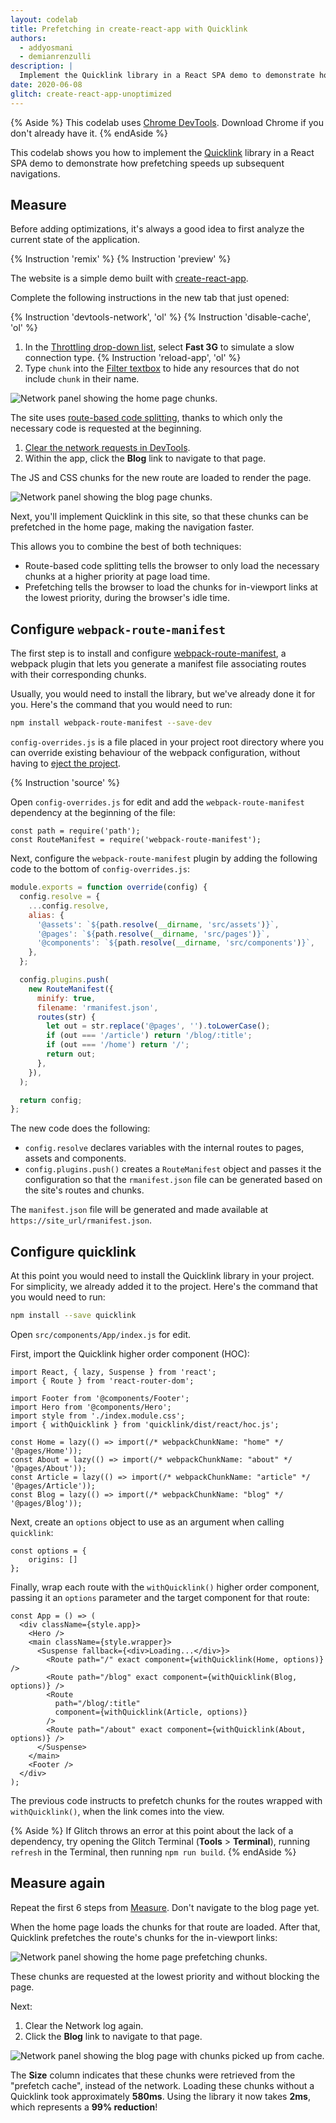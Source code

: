```yaml
---
layout: codelab
title: Prefetching in create-react-app with Quicklink
authors:
  - addyosmani
  - demianrenzulli
description: |
  Implement the Quicklink library in a React SPA demo to demonstrate how prefetching speeds up subsequent navigations.
date: 2020-06-08
glitch: create-react-app-unoptimized
---
```


{% Aside %}
This codelab uses [Chrome DevTools](https://www.google.com/chrome/). Download Chrome if you don't already have it.
{% endAside %}

This codelab shows you how to implement the [Quicklink](/quicklink) library in a React SPA demo to demonstrate how prefetching speeds up subsequent navigations.

## Measure

Before adding optimizations, it's always a good idea to first analyze the current state of the application.

{% Instruction 'remix' %}
{% Instruction 'preview' %}

The website is a simple demo built with [create-react-app](https://reactjs.org/docs/create-a-new-react-app.html).

Complete the following instructions in the new tab that just opened:

{% Instruction 'devtools-network', 'ol' %}
{% Instruction 'disable-cache', 'ol' %}
1. In the [Throttling drop-down list](https://developers.google.com/web/tools/chrome-devtools/network/reference#throttling), select **Fast 3G** to simulate a slow connection type.
{% Instruction 'reload-app', 'ol' %}
1. Type `chunk` into the [Filter textbox](https://developers.google.com/web/tools/chrome-devtools/network/reference#filter-by-property) to hide any resources that do not include `chunk` in their name.

<img class="w-screenshot" src="./cdt-home-unoptimized.png" alt="Network panel showing the home page chunks.">

The site uses [route-based code splitting](https://web.dev/reduce-javascript-payloads-with-code-splitting/), thanks to which only the necessary code is requested at the beginning.

1. [Clear the network requests in DevTools](https://developers.google.com/web/tools/chrome-devtools/network/reference#clear).
1. Within the app, click the **Blog** link to navigate to that page.

The JS and CSS chunks for the new route are loaded to render the page.

<img class="w-screenshot" src="./cdt-blog-unoptimized.png" alt="Network panel showing the blog page chunks.">

Next, you'll implement Quicklink in this site, so that these chunks can be prefetched in the home page, making the navigation faster.

This allows you to combine the best of both techniques: 

- Route-based code splitting tells the browser to only load the necessary chunks at a higher priority at page load time.
- Prefetching tells the browser to load the chunks for in-viewport links at the lowest priority, during the browser's idle time.

## Configure `webpack-route-manifest`

The first step is to install and configure [webpack-route-manifest](https://github.com/lukeed/webpack-route-manifest), a webpack plugin that lets you generate a manifest file associating routes with their corresponding chunks.

Usually, you would need to install the library, but we've already done it for you. Here's the command that you would need to run:

```bash
npm install webpack-route-manifest --save-dev
```
`config-overrides.js` is a file placed in your project root directory where you can override existing behaviour of the webpack configuration, without having to [eject the project](https://github.com/facebook/create-react-app/blob/master/packages/cra-template/template/README.md#npm-run-eject).

{% Instruction 'source' %}

Open `config-overrides.js` for edit and add the `webpack-route-manifest` dependency at the beginning of the file:

```javascript/1/
const path = require('path');
const RouteManifest = require('webpack-route-manifest');
```

Next, configure the `webpack-route-manifest` plugin by adding the following
code to the bottom of `config-overrides.js`:

```javascript
module.exports = function override(config) {
  config.resolve = {
    ...config.resolve,
    alias: {
      '@assets': `${path.resolve(__dirname, 'src/assets')}`,
      '@pages': `${path.resolve(__dirname, 'src/pages')}`,
      '@components': `${path.resolve(__dirname, 'src/components')}`,
    },
  };

  config.plugins.push(
    new RouteManifest({
      minify: true,
      filename: 'rmanifest.json',
      routes(str) {
        let out = str.replace('@pages', '').toLowerCase();
        if (out === '/article') return '/blog/:title';
        if (out === '/home') return '/';
        return out;
      },
    }),
  );

  return config;
};
```

The new code does the following:

- `config.resolve` declares variables with the internal routes to pages, assets and components.
- `config.plugins.push()` creates a `RouteManifest` object and passes it the configuration so that the `rmanifest.json` file can be generated based on the site's routes and chunks.

The `manifest.json` file will be generated and made available at `https://site_url/rmanifest.json`.

## Configure quicklink

At this point you would need to install the Quicklink library in your project. For simplicity, we already added it to the project. Here's the command that you would need to run:

```bash
npm install --save quicklink
```

Open `src/components/App/index.js` for edit.

First, import the Quicklink higher order component (HOC):

```javascript/6/
import React, { lazy, Suspense } from 'react';
import { Route } from 'react-router-dom';

import Footer from '@components/Footer';
import Hero from '@components/Hero';
import style from './index.module.css';
import { withQuicklink } from 'quicklink/dist/react/hoc.js';

const Home = lazy(() => import(/* webpackChunkName: "home" */ '@pages/Home'));
const About = lazy(() => import(/* webpackChunkName: "about" */ '@pages/About'));
const Article = lazy(() => import(/* webpackChunkName: "article" */ '@pages/Article'));
const Blog = lazy(() => import(/* webpackChunkName: "blog" */ '@pages/Blog'));
```

Next, create an `options` object to use as an argument when calling `quicklink`:

```javascript/0-2/
const options = {
	origins: []
};
```
Finally, wrap each route with the `withQuicklink()` higher order component, passing it an `options` parameter and the target component for that route:

```javascript/5-11/
const App = () => (
  <div className={style.app}>
    <Hero />
    <main className={style.wrapper}>
      <Suspense fallback={<div>Loading...</div>}>
        <Route path="/" exact component={withQuicklink(Home, options)} />
        <Route path="/blog" exact component={withQuicklink(Blog, options)} />
        <Route
          path="/blog/:title"
          component={withQuicklink(Article, options)}
        />
        <Route path="/about" exact component={withQuicklink(About, options)} />
      </Suspense>
    </main>
    <Footer />
  </div>
);
```
The previous code instructs to prefetch chunks for the routes wrapped with `withQuicklink()`, when the link comes into the view.

{% Aside %}
If Glitch throws an error at this point about the lack of a dependency,
try opening the Glitch Terminal (**Tools** > **Terminal**), running
`refresh` in the Terminal, then running `npm run build`.
{% endAside %}

## Measure again

Repeat the first 6 steps from [Measure](#measure). Don't navigate to the blog page yet.

When the home page loads the chunks for that route are loaded. After that, Quicklink prefetches the route's chunks for the in-viewport links:

<img class="w-screenshot" src="./cdt-home-optimized.png" alt="Network panel showing the home page prefetching chunks.">

These chunks are requested at the lowest priority and without blocking the page.

Next: 

1. Clear the Network log again.
1. Click the **Blog** link to navigate to that page.

<img class="w-screenshot" src="./cdt-blog-optimized.png" alt="Network panel showing the blog page with chunks picked up from cache.">

The **Size** column indicates that these chunks were retrieved from the "prefetch cache", instead of the network. Loading these chunks without a Quicklink took approximately **580ms**. Using the library it now takes **2ms**, which represents a **99% reduction**!
